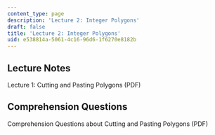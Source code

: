 ```yaml
---
content_type: page
description: 'Lecture 2: Integer Polygons'
draft: false
title: 'Lecture 2: Integer Polygons'
uid: e538814a-5061-4c16-96d6-1f6270e8182b
---
```

## Lecture Notes

Lecture 1: Cutting and Pasting Polygons (PDF)

## Comprehension Questions

Comprehension Questions about Cutting and Pasting Polygons (PDF)